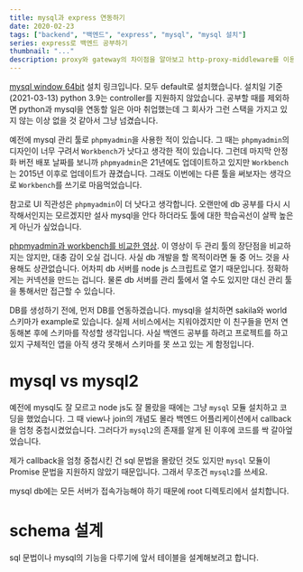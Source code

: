 ```yaml
---
title: mysql과 express 연동하기
date: 2020-02-23
tags: ["backend", "백엔드", "express", "mysql", "mysql 설치"]
series: express로 백엔드 공부하기
thumbnail: "..."
description: proxy와 gateway의 차이점을 알아보고 http-proxy-middleware를 이용해보자.
---
```


[mysql window 64bit](https://dev.mysql.com/downloads/windows/installer/8.0.html) 설치 링크입니다. 모두 default로 설치했습니다. 설치일 기준(2021-03-13) python 3.9는 controller를 지원하지 않았습니다. 공부할 때를 제외하면 python과 mysql을 연동할 일은 아마 취업했는데 그 회사가 그런 스택을 가지고 있지 않는 이상 없을 것 같아서 그냥 넘겼습니다.

예전에 mysql 관리 툴로 `phpmyadmin`을 사용한 적이 있습니다. 그 때는 `phpmyadmin`의 디자인이 너무 구려서 `Workbench`가 낫다고 생각한 적이 있습니다. 그런데 마지막 안정화 버전 배포 날짜를 보니까 `phpmyadmin`은 21년에도 업데이트하고 있지만 `Workbench`는 2015년 이후로 업데이트가 끊겼습니다. 그래도 이번에는 다른 툴을 써보자는 생각으로 `Workbench`를 쓰기로 마음먹었습니다.

참고로 UI 직관성은 `phpmyadmin`이 더 낫다고 생각합니다. 오랜만에 db 공부를 다시 시작해서인지는 모르겠지만 설사 mysql을 안다 하더라도 툴에 대한 학습곡선이 살짝 높은 게 아닌가 싶었습니다.

[phpmyadmin과 workbench를 비교한 영상](https://www.youtube.com/watch?v=VJT1JW4qMHI). 이 영상이 두 관리 툴의 장단점을 비교하지는 않지만, 대충 감이 오실 겁니다. 사실 db 개발을 할 목적이라면 둘 중 어느 것을 사용해도 상관없습니다. 어차피 db 서버를 node js 스크립트로 열기 때문입니다. 정확하게는 커넥션을 만드는 겁니다. 물론 db 서버를 관리 툴에서 열 수도 있지만 대신 관리 툴을 통해서만 접근할 수 있습니다.

DB를 생성하기 전에, 먼저 DB를 연동하겠습니다. mysql을 설치하면 sakila와 world 스키마가 example로 있습니다. 실제 서비스에서는 지워야겠지만 이 친구들을 먼저 연동해본 후에 스키마를 작성할 생각입니다. 사실 백엔드 공부를 하려고 프로젝트를 하고 있지 구체적인 앱을 아직 생각 못해서 스키마를 못 쓰고 있는 게 함정입니다.

# mysql vs mysql2

예전에 mysql도 잘 모르고 node js도 잘 몰랐을 때에는 그냥 `mysql` 모듈 설치하고 코딩을 했었습니다. 그 때 view나 join의 개념도 몰라 백엔드 어플리케이션에서 callback을 엄청 중첩시켰었습니다. 그러다가 `mysql2`의 존재를 알게 된 이후에 코드를 싹 갈아엎었습니다.

제가 callback을 엄청 중첩시킨 건 sql 문법을 몰랐던 것도 있지만 `mysql` 모듈이 Promise 문법을 지원하지 않았기 때문입니다. 그래서 무조건 `mysql2`를 쓰세요.

mysql db에는 모든 서버가 접속가능해야 하기 때문에 root 디렉토리에서 설치합니다.

# schema 설계
sql 문법이나 mysql의 기능을 다루기에 앞서 테이블을 설계해보려고 합니다.


